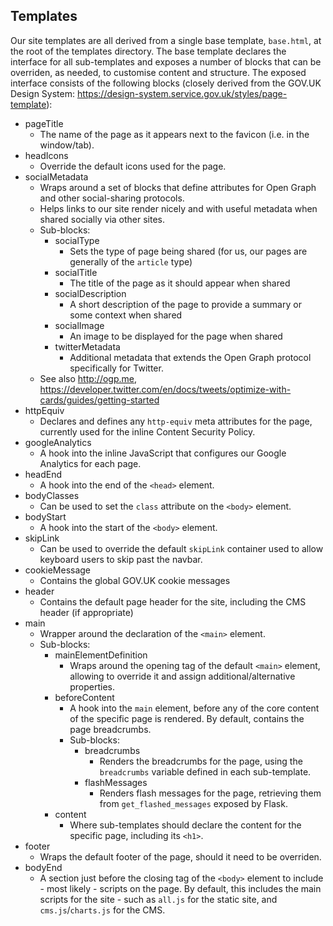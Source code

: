## Templates

Our site templates are all derived from a single base template, `base.html`, at the root of the templates directory.
The base template declares the interface for all sub-templates and exposes a number of blocks that can be overriden,
as needed, to customise content and structure. The exposed interface consists of the following blocks (closely
derived from the GOV.UK Design System: https://design-system.service.gov.uk/styles/page-template):

* pageTitle
    * The name of the page as it appears next to the favicon (i.e. in the window/tab).
* headIcons
    * Override the default icons used for the page.
* socialMetadata
    * Wraps around a set of blocks that define attributes for Open Graph and other social-sharing protocols.
    * Helps links to our site render nicely and with useful metadata when shared socially via other sites.
    * Sub-blocks:
        * socialType
            * Sets the type of page being shared (for us, our pages are generally of the `article` type)
        * socialTitle
            * The title of the page as it should appear when shared
        * socialDescription
            * A short description of the page to provide a summary or some context when shared
        * socialImage
            * An image to be displayed for the page when shared
        * twitterMetadata
            * Additional metadata that extends the Open Graph protocol specifically for Twitter.
    * See also http://ogp.me, https://developer.twitter.com/en/docs/tweets/optimize-with-cards/guides/getting-started
* httpEquiv
    * Declares and defines any `http-equiv` meta attributes for the page, currently used for the inline Content Security Policy.
* googleAnalytics
    * A hook into the inline JavaScript that configures our Google Analytics for each page.
* headEnd
    * A hook into the end of the `<head>` element.
* bodyClasses
    * Can be used to set the `class` attribute on the `<body>` element.
* bodyStart
    * A hook into the start of the `<body>` element.
* skipLink
    * Can be used to override the default `skipLink` container used to allow keyboard users to skip past the navbar.
* cookieMessage
    * Contains the global GOV.UK cookie messages
* header
    * Contains the default page header for the site, including the CMS header (if appropriate)
* main
    * Wrapper around the declaration of the `<main>` element.
    * Sub-blocks:
        * mainElementDefinition
            * Wraps around the opening tag of the default `<main>` element, allowing to override it and assign additional/alternative properties.
        * beforeContent
            * A hook into the `main` element, before any of the core content of the specific page is rendered. By default, contains the page breadcrumbs.
            * Sub-blocks:
                * breadcrumbs
                    * Renders the breadcrumbs for the page, using the `breadcrumbs` variable defined in each sub-template.
                * flashMessages
                    * Renders flash messages for the page, retrieving them from `get_flashed_messages` exposed by Flask.
        * content
            * Where sub-templates should declare the content for the specific page, including its `<h1>`.
* footer
    * Wraps the default footer of the page, should it need to be overriden.
* bodyEnd
    * A section just before the closing tag of the `<body>` element to include - most likely - scripts on the page. By default, this includes the main scripts for the site - such as `all.js` for the static site, and `cms.js`/`charts.js` for the CMS.